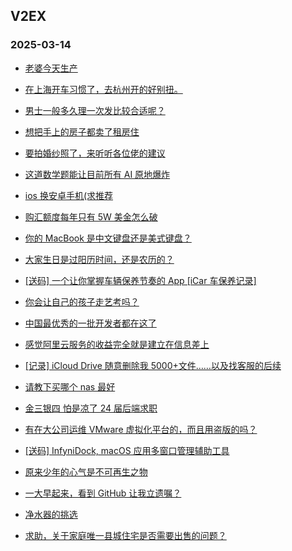 ## V2EX 
### 2025-03-14

+ [老婆今天生产](https://www.v2ex.com/t/1118101)

+ [在上海开车习惯了，去杭州开的好别扭。](https://www.v2ex.com/t/1117999)

+ [男士一般多久理一次发比较合适呢？](https://www.v2ex.com/t/1118023)

+ [想把手上的房子都卖了租房住](https://www.v2ex.com/t/1118024)

+ [要拍婚纱照了，来听听各位佬的建议](https://www.v2ex.com/t/1118043)

+ [这道数学题能让目前所有 AI 原地爆炸](https://www.v2ex.com/t/1118105)

+ [ios 换安卓手机(求推荐](https://www.v2ex.com/t/1117986)

+ [购汇额度每年只有 5W 美金怎么破](https://www.v2ex.com/t/1118038)

+ [你的 MacBook 是中文键盘还是美式键盘？](https://www.v2ex.com/t/1118002)

+ [大家生日是过阳历时间，还是农历的？](https://www.v2ex.com/t/1118041)

+ [[送码] 一个让你掌握车辆保养节奏的 App [iCar 车保养记录]](https://www.v2ex.com/t/1118078)

+ [你会让自己的孩子走艺考吗？](https://www.v2ex.com/t/1118074)

+ [中国最优秀的一批开发者都在这了](https://www.v2ex.com/t/1118175)

+ [感觉阿里云服务的收益完全就是建立在信息差上](https://www.v2ex.com/t/1118071)

+ [[记录] iCloud Drive 随意删除我 5000+文件……以及找客服的后续](https://www.v2ex.com/t/1118248)

+ [请教下买哪个 nas 最好](https://www.v2ex.com/t/1118189)

+ [金三银四 怕是凉了 24 届后端求职](https://www.v2ex.com/t/1118092)

+ [有在大公司运维 VMware 虚拟化平台的，而且用盗版的吗？](https://www.v2ex.com/t/1118127)

+ [[送码] InfyniDock, macOS 应用多窗口管理辅助工具](https://www.v2ex.com/t/1118106)

+ [原来少年的心气是不可再生之物](https://www.v2ex.com/t/1118116)

+ [一大早起来，看到 GitHub 让我立遗嘱？](https://www.v2ex.com/t/1118312)

+ [净水器的挑选](https://www.v2ex.com/t/1118303)

+ [求助，关于家庭唯一县城住宅是否需要出售的问题？](https://www.v2ex.com/t/1118339)


